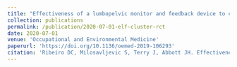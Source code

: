 ```yaml
---
title: "Effectiveness of a lumbopelvic monitor and feedback device to change postural behaviour: The ELF cluster randomised controlled trial"
collection: publications
permalink: /publication/2020-07-01-elf-cluster-rct
date: 2020-07-01
venue: 'Occupational and Environmental Medicine'
paperurl: 'https://doi.org/10.1136/oemed-2019-106293'
citation: 'Ribeiro DC, Milosavljevic S, Terry J, Abbott JH. Effectiveness of a lumbopelvic monitor and feedback device to change postural behaviour: The ELF cluster randomised controlled trial. Occupational and Environmental Medicine 2020;77(7):462-469.'
---
```

